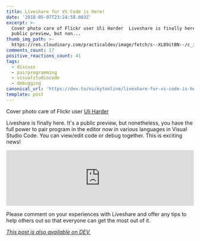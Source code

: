 ```yaml
---
title: Liveshare for VS Code is Here!
date: '2018-05-07T23:24:58.083Z'
excerpt: >-
  Cover photo care of Flickr user Uli Harder  Liveshare is finally here. It's a
  public preview, but non...
thumb_img_path: >-
  https://res.cloudinary.com/practicaldev/image/fetch/s--XL89itBN--/c_imagga_scale,f_auto,fl_progressive,h_420,q_auto,w_1000/https://thepracticaldev.s3.amazonaws.com/i/q8xtqj12h6y3xoit6a83.jpg
comments_count: 17
positive_reactions_count: 41
tags:
  - discuss
  - pairprogramming
  - visualstudiocode
  - debugging
canonical_url: 'https://dev.to/nickytonline/liveshare-for-vs-code-is-here-43km'
template: post
---
```



Cover photo care of Flickr user [Uli Harder](https://www.flickr.com/photos/uli_harder/5560767146/in/photolist-9tookC-9LPRrk-tYM7xa-BcWBg-8G9GHF-d8Sjkf-hBbNev-eXFkhE-5gqu7R-4eGeKQ-B7hcL-5gMzyu-boVdF6-b8eZrt-947AeF-dajG7G-dcAHH9-qPrUdt-5XWGZy-261ma8h-74NzDS-ncH6po-42Rs34-9JuLYY-c1cE7J-9XEaNC-6KmrxV-ayR5Jq-o8qFc8-dUZwWV-7N52iZ-ahCnZN-7qt7zT-AP9sH2-4Zo4B5-7bHaF2-eUVf2P-6Aeccc-osB1ZK-gq3BY-8sKYga-64CcqJ-HcwC4B-b8NFQp-qaXxmf-5BtADN-MT17b-ahzAgz-9XBhVp-5GQYh1)

Liveshare is finally here. It's a public preview, but nonetheless, you have the full power to pair program in the editor now in various languages in Visual Studio Code. You can view/edit code or debug together. This is exciting news!


<iframe class="liquidTag" src="https://dev.to/embed/twitter?args=993629975529041920" style="border: 0; width: 100%;"></iframe>


Please comment on your experiences with Liveshare and offer any tips to help others out so that everyone can get the most out of it.

*[This post is also available on DEV.](https://dev.to/nickytonline/liveshare-for-vs-code-is-here-43km)*


<script>
const parent = document.getElementsByTagName('head')[0];
const script = document.createElement('script');
script.type = 'text/javascript';
script.src = 'https://cdnjs.cloudflare.com/ajax/libs/iframe-resizer/4.1.1/iframeResizer.min.js';
script.charset = 'utf-8';
script.onload = function() {
    window.iFrameResize({}, '.liquidTag');
};
parent.appendChild(script);
</script>    
